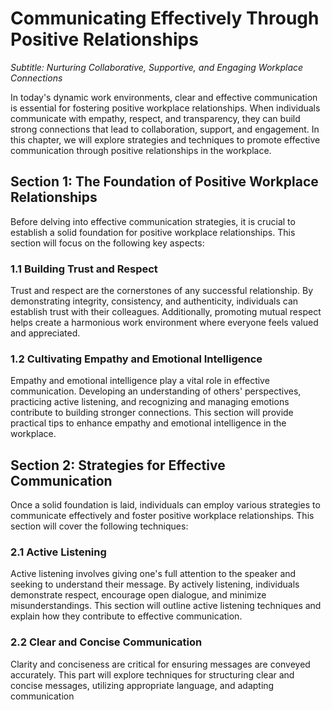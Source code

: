 Communicating Effectively Through Positive Relationships
=================================================================

*Subtitle: Nurturing Collaborative, Supportive, and Engaging Workplace Connections*

In today's dynamic work environments, clear and effective communication is essential for fostering positive workplace relationships. When individuals communicate with empathy, respect, and transparency, they can build strong connections that lead to collaboration, support, and engagement. In this chapter, we will explore strategies and techniques to promote effective communication through positive relationships in the workplace.

Section 1: The Foundation of Positive Workplace Relationships
-------------------------------------------------------------

Before delving into effective communication strategies, it is crucial to establish a solid foundation for positive workplace relationships. This section will focus on the following key aspects:

### 1.1 Building Trust and Respect

Trust and respect are the cornerstones of any successful relationship. By demonstrating integrity, consistency, and authenticity, individuals can establish trust with their colleagues. Additionally, promoting mutual respect helps create a harmonious work environment where everyone feels valued and appreciated.

### 1.2 Cultivating Empathy and Emotional Intelligence

Empathy and emotional intelligence play a vital role in effective communication. Developing an understanding of others' perspectives, practicing active listening, and recognizing and managing emotions contribute to building stronger connections. This section will provide practical tips to enhance empathy and emotional intelligence in the workplace.

Section 2: Strategies for Effective Communication
-------------------------------------------------

Once a solid foundation is laid, individuals can employ various strategies to communicate effectively and foster positive workplace relationships. This section will cover the following techniques:

### 2.1 Active Listening

Active listening involves giving one's full attention to the speaker and seeking to understand their message. By actively listening, individuals demonstrate respect, encourage open dialogue, and minimize misunderstandings. This section will outline active listening techniques and explain how they contribute to effective communication.

### 2.2 Clear and Concise Communication

Clarity and conciseness are critical for ensuring messages are conveyed accurately. This part will explore techniques for structuring clear and concise messages, utilizing appropriate language, and adapting communication

